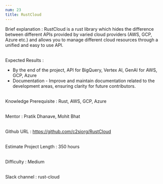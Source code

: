 ```yaml
---
num: 23
title: RustCloud
---
```


Brief explanation 
: RustCloud  is a rust library which hides the difference between different APIs provided by varied cloud providers (AWS, GCP, Azure etc.) and allows you to manage different cloud resources through a unified and easy to use API.
<br><br>

Expected Results
: 

* By the end of the project, API for BigQuery, Vertex AI, GenAI for AWS, GCP, Azure
* Documentation -  Improve and maintain documentation related to the development areas, ensuring clarity for future contributors.
<br><br>

Knowledge Prerequisite
: Rust, AWS, GCP, Azure
<br><br>

Mentor
: Pratik Dhanave, Mohit Bhat
<br><br>

Github URL
: <https://github.com/c2siorg/RustCloud>
<br><br>

Estimate Project Length
: 350 hours
<br><br>

Difficulty
: Medium
<br><br>

Slack channel
: rust-cloud
<br><br>
